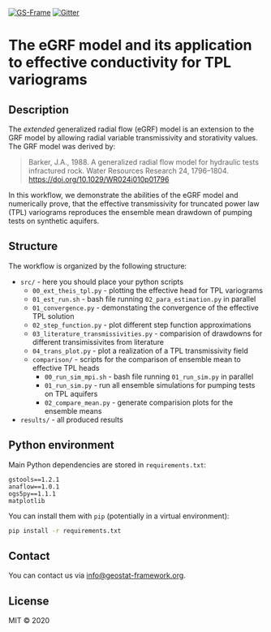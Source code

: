 [![GS-Frame](https://img.shields.io/badge/github-GeoStat_Framework-468a88?logo=github&style=flat)](https://github.com/GeoStat-Framework)
[![Gitter](https://badges.gitter.im/GeoStat-Examples/community.svg)](https://gitter.im/GeoStat-Examples/community?utm_source=badge&utm_medium=badge&utm_campaign=pr-badge)

# The eGRF model and its application to effective conductivity for TPL variograms


## Description

The *extended* generalized radial flow (eGRF) model is an extension to the GRF model
by allowing radial variable transmissivity and storativity values.
The GRF model was derived by:

> Barker, J.A., 1988.
> A generalized radial flow model for hydraulic tests infractured rock.
> Water Resources Research 24, 1796–1804. https://doi.org/10.1029/WR024i010p01796

In this workflow, we demonstrate the abilities of the eGRF model and numerically
prove, that the effective transmissivity for truncated power law (TPL) variograms
reproduces the ensemble mean drawdown of pumping tests on synthetic aquifers.


## Structure

The workflow is organized by the following structure:
- `src/` - here you should place your python scripts
  - `00_ext_theis_tpl.py` - plotting the effective head for TPL variograms
  - `01_est_run.sh` - bash file running `02_para_estimation.py` in parallel
  - `01_convergence.py` - demonstating the convergence of the effective TPL solution
  - `02_step_function.py` - plot different step function approximations
  - `03_literature_transmissivities.py` - comparision of drawdowns for different
    transimissivites from literature
  - `04_trans_plot.py` - plot a realization of a TPL transmissivity field
  - `comparison/` - scripts for the comparison of ensemble mean to effective TPL heads
    - `00_run_sim_mpi.sh` - bash file running `01_run_sim.py` in parallel
    - `01_run_sim.py` - run all ensemble simulations for pumping tests on TPL aquifers
    - `02_compare_mean.py` - generate comparision plots for the ensemble means
- `results/` - all produced results


## Python environment

Main Python dependencies are stored in `requirements.txt`:

```
gstools==1.2.1
anaflow==1.0.1
ogs5py==1.1.1
matplotlib
```

You can install them with `pip` (potentially in a virtual environment):

```bash
pip install -r requirements.txt
```


## Contact

You can contact us via <info@geostat-framework.org>.


## License

MIT © 2020
